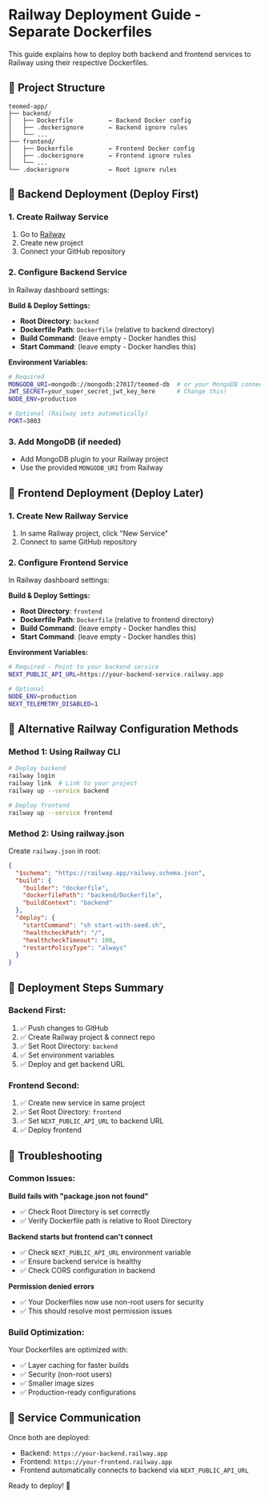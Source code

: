 # Railway Deployment Guide - Separate Dockerfiles

This guide explains how to deploy both backend and frontend services to Railway using their respective Dockerfiles.

## 🎯 Project Structure
```
teomed-app/
├── backend/
│   ├── Dockerfile          ← Backend Docker config
│   ├── .dockerignore       ← Backend ignore rules
│   └── ...
├── frontend/
│   ├── Dockerfile          ← Frontend Docker config  
│   ├── .dockerignore       ← Frontend ignore rules
│   └── ...
└── .dockerignore           ← Root ignore rules
```

## 🚀 Backend Deployment (Deploy First)

### 1. Create Railway Service
1. Go to [Railway](https://railway.app)
2. Create new project
3. Connect your GitHub repository

### 2. Configure Backend Service
In Railway dashboard settings:

**Build & Deploy Settings:**
- **Root Directory**: `backend`
- **Dockerfile Path**: `Dockerfile` (relative to backend directory)
- **Build Command**: (leave empty - Docker handles this)
- **Start Command**: (leave empty - Docker handles this)

**Environment Variables:**
```bash
# Required
MONGODB_URI=mongodb://mongodb:27017/teomed-db  # or your MongoDB connection string
JWT_SECRET=your_super_secret_jwt_key_here      # Change this!
NODE_ENV=production

# Optional (Railway sets automatically)
PORT=3003
```

### 3. Add MongoDB (if needed)
- Add MongoDB plugin to your Railway project
- Use the provided `MONGODB_URI` from Railway

## 🎨 Frontend Deployment (Deploy Later)

### 1. Create New Railway Service
1. In same Railway project, click "New Service"
2. Connect to same GitHub repository

### 2. Configure Frontend Service
In Railway dashboard settings:

**Build & Deploy Settings:**
- **Root Directory**: `frontend`
- **Dockerfile Path**: `Dockerfile` (relative to frontend directory)
- **Build Command**: (leave empty - Docker handles this)
- **Start Command**: (leave empty - Docker handles this)

**Environment Variables:**
```bash
# Required - Point to your backend service
NEXT_PUBLIC_API_URL=https://your-backend-service.railway.app

# Optional
NODE_ENV=production
NEXT_TELEMETRY_DISABLED=1
```

## 🔧 Alternative Railway Configuration Methods

### Method 1: Using Railway CLI
```bash
# Deploy backend
railway login
railway link  # Link to your project
railway up --service backend

# Deploy frontend  
railway up --service frontend
```

### Method 2: Using railway.json
Create `railway.json` in root:
```json
{
  "$schema": "https://railway.app/railway.schema.json",
  "build": {
    "builder": "dockerfile",
    "dockerfilePath": "backend/Dockerfile",
    "buildContext": "backend"
  },
  "deploy": {
    "startCommand": "sh start-with-seed.sh",
    "healthcheckPath": "/",
    "healthcheckTimeout": 100,
    "restartPolicyType": "always"
  }
}
```

## 📝 Deployment Steps Summary

### Backend First:
1. ✅ Push changes to GitHub
2. ✅ Create Railway project & connect repo
3. ✅ Set Root Directory: `backend`
4. ✅ Set environment variables
5. ✅ Deploy and get backend URL

### Frontend Second:
1. ✅ Create new service in same project
2. ✅ Set Root Directory: `frontend`  
3. ✅ Set `NEXT_PUBLIC_API_URL` to backend URL
4. ✅ Deploy frontend

## 🐛 Troubleshooting

### Common Issues:

**Build fails with "package.json not found"**
- ✅ Check Root Directory is set correctly
- ✅ Verify Dockerfile path is relative to Root Directory

**Backend starts but frontend can't connect**
- ✅ Check `NEXT_PUBLIC_API_URL` environment variable
- ✅ Ensure backend service is healthy
- ✅ Check CORS configuration in backend

**Permission denied errors**
- ✅ Your Dockerfiles now use non-root users for security
- ✅ This should resolve most permission issues

### Build Optimization:
Your Dockerfiles are optimized with:
- ✅ Layer caching for faster builds
- ✅ Security (non-root users)
- ✅ Smaller image sizes
- ✅ Production-ready configurations

## 🔗 Service Communication
Once both are deployed:
- Backend: `https://your-backend.railway.app`
- Frontend: `https://your-frontend.railway.app`
- Frontend automatically connects to backend via `NEXT_PUBLIC_API_URL`

Ready to deploy! 🚀 